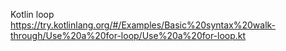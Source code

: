 Kotlin loop <br/>
https://try.kotlinlang.org/#/Examples/Basic%20syntax%20walk-through/Use%20a%20for-loop/Use%20a%20for-loop.kt
